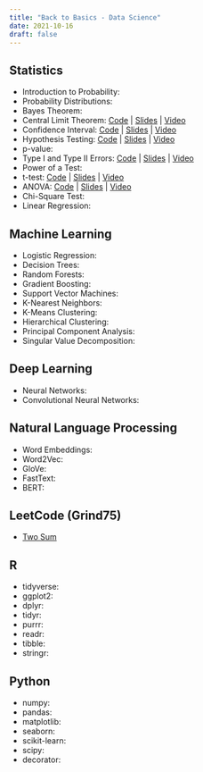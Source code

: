 ```yaml
---
title: "Back to Basics - Data Science"
date: 2021-10-16
draft: false
---
```


## Statistics

- Introduction to Probability:
- Probability Distributions:
- Bayes Theorem:
- Central Limit Theorem: [Code](https://github.com/zhugejun/zhugejun.github.io/blob/main/content/datasci-simplified/central-limit-theorem/index.qmd) | [Slides](/datasci-simplified/central-limit-theorem/index.html) | [Video](https://youtu.be/zUXJMzoiqlE)
- Confidence Interval: [Code](https://github.com/zhugejun/zhugejun.github.io/blob/main/content/datasci-simplified/confidence-interval/index.qmd) | [Slides](/datasci-simplified/confidence-interval/index.html) | [Video](https://youtu.be/WRDQeb-5Ly0)
- Hypothesis Testing: [Code](https://github.com/zhugejun/zhugejun.github.io/blob/main/content/datasci-simplified/hypothesis-testing/index.qmd) | [Slides](/datasci-simplified/hypothesis-testing/index.html) | [Video](https://youtu.be/u2XEk6zTL5c)
- p-value:
- Type I and Type II Errors: [Code](https://github.com/zhugejun/zhugejun.github.io/blob/main/content/datasci-simplified/type-i-and-ii-errors/index.qmd) | [Slides](/datasci-simplified/type-i-and-ii-errors/index.html) | [Video](https://youtu.be/uK9wtfUXZU0)
- Power of a Test:
- t-test: [Code](https://github.com/zhugejun/zhugejun.github.io/blob/main/content/datasci-simplified/t-distribution/index.qmd) | [Slides](/datasci-simplified/t-distribution/index.html) | [Video](https://youtu.be/r9EWJWz2UZg)
- ANOVA: [Code](https://github.com/zhugejun/zhugejun.github.io/blob/main/content/datasci-simplified/ANOVA/index.qmd) | [Slides](/datasci-simplified/ANOVA/index.html) | [Video](https://youtu.be/XkUV2jvEOlc)
- Chi-Square Test:
- Linear Regression:

## Machine Learning

- Logistic Regression:
- Decision Trees:
- Random Forests:
- Gradient Boosting:
- Support Vector Machines:
- K-Nearest Neighbors:
- K-Means Clustering:
- Hierarchical Clustering:
- Principal Component Analysis:
- Singular Value Decomposition:

## Deep Learning

- Neural Networks:
- Convolutional Neural Networks:

## Natural Language Processing

- Word Embeddings:
- Word2Vec:
- GloVe:
- FastText:
- BERT:

## LeetCode (Grind75)

- [Two Sum](https://leetcode.com/problems/two-sum/)

## R

- tidyverse:
- ggplot2:
- dplyr:
- tidyr:
- purrr:
- readr:
- tibble:
- stringr:

## Python

- numpy:
- pandas:
- matplotlib:
- seaborn:
- scikit-learn:
- scipy:
- decorator:
